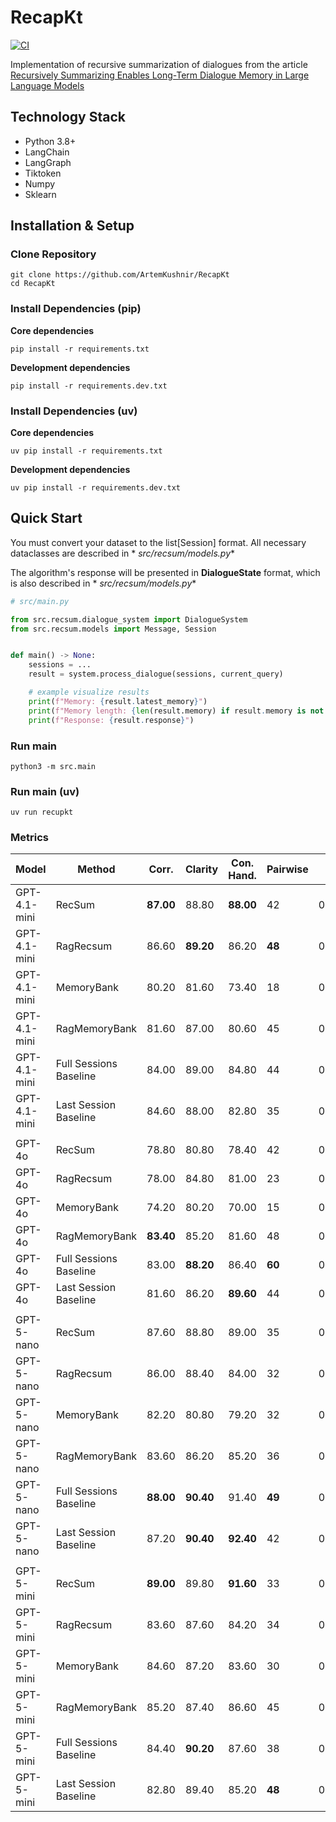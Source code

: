 # RecapKt

[![CI](https://github.com/ArtemKushnir/RecapKt/actions/workflows/ci.yaml/badge.svg)](https://github.com/ArtemKushnir/RecapKt/actions/workflows/ci.yaml)

Implementation of recursive summarization of dialogues from the
article [Recursively Summarizing Enables Long-Term Dialogue
Memory in Large Language Models](https://arxiv.org/pdf/2308.15022)

## Technology Stack

- Python 3.8+
- LangChain
- LangGraph
- Tiktoken
- Numpy
- Sklearn

## Installation & Setup

### Clone Repository

<pre><code>git clone https://github.com/ArtemKushnir/RecapKt
cd RecapKt</code></pre>

### Install Dependencies (pip)

**Core dependencies**
<pre><code>pip install -r requirements.txt</code></pre>

**Development dependencies**
<pre><code>pip install -r requirements.dev.txt</code></pre>

### Install Dependencies (uv)

**Core dependencies**
<pre><code>uv pip install -r requirements.txt</code></pre>

**Development dependencies**
<pre><code>uv pip install -r requirements.dev.txt</code></pre>

## Quick Start

You must convert your dataset to the list[Session] format. All necessary dataclasses are described in *
*src/recsum/models.py**

The algorithm's response will be presented in **DialogueState** format, which is also described in *
*src/recsum/models.py**

```python
# src/main.py

from src.recsum.dialogue_system import DialogueSystem
from src.recsum.models import Message, Session


def main() -> None:
    sessions = ...
    result = system.process_dialogue(sessions, current_query)

    # example visualize results
    print(f"Memory: {result.latest_memory}")
    print(f"Memory length: {len(result.memory) if result.memory is not None else -1}")
    print(f"Response: {result.response}")
```

### Run main

<pre><code>python3 -m src.main</code></pre>

### Run main (uv)

<pre><code>uv run recupkt</code></pre>

### Metrics

| Model        | Method                 | Corr.     | Clarity   | Con. Hand. | Pairwise | Cost     |  
|--------------|------------------------|-----------|-----------|------------|----------|----------|
| GPT-4.1-mini | RecSum                 | **87.00** | 88.80     | **88.00**  | 42       | 0.03590$ | 
| GPT-4.1-mini | RagRecsum              | 86.60     | **89.20** | 86.20      | **48**   | 0.04013$ |
| GPT-4.1-mini | MemoryBank             | 80.20     | 81.60     | 73.40      | 18       | 0.02240$ |
| GPT-4.1-mini | RagMemoryBank          | 81.60     | 87.00     | 80.60      | 45       | 0.02805$ |
| GPT-4.1-mini | Full Sessions Baseline | 84.00     | 89.00     | 84.80      | 44       | 0.02699$ |
| GPT-4.1-mini | Last Session Baseline  | 84.60     | 88.00     | 82.80      | 35       | 0.01688$ |
|              |                        |           |           |            |          |          |
| GPT-4o       | RecSum                 | 78.80     | 80.80     | 78.40      | 42       | 0.23617$ | 
| GPT-4o       | RagRecsum              | 78.00     | 84.80     | 81.00      | 23       | 0.21423$ |
| GPT-4o       | MemoryBank             | 74.20     | 80.20     | 70.00      | 15       | 0.16974$ |
| GPT-4o       | RagMemoryBank          | **83.40** | 85.20     | 81.60      | 48       | 0.19809$ |
| GPT-4o       | Full Sessions Baseline | 83.00     | **88.20** | 86.40      | **60**   | 0.31348$ |
| GPT-4o       | Last Session Baseline  | 81.60     | 86.20     | **89.60**  | 44       | 0.10539$ |
|              |                        |           |           |            |          |          |
| GPT-5-nano   | RecSum                 | 87.60     | 88.80     | 89.00      | 35       | 0.02248$ | 
| GPT-5-nano   | RagRecsum              | 86.00     | 88.40     | 84.00      | 32       | 0.02207$ |
| GPT-5-nano   | MemoryBank             | 82.20     | 80.80     | 79.20      | 32       | 0.03594$ |
| GPT-5-nano   | RagMemoryBank          | 83.60     | 86.20     | 85.20      | 36       | 0.03288$ |
| GPT-5-nano   | Full Sessions Baseline | **88.00** | **90.40** | 91.40      | **49**   | 0.01153$ |
| GPT-5-nano   | Last Session Baseline  | 87.20     | **90.40** | **92.40**  | 42       | 0.00744$ |
|              |                        |           |           |            |          |          |
| GPT-5-mini   | RecSum                 | **89.00** | 89.80     | **91.60**  | 33       | 0.07664$ | 
| GPT-5-mini   | RagRecsum              | 83.60     | 87.60     | 84.20      | 34       | 0.07956$ |
| GPT-5-mini   | MemoryBank             | 84.60     | 87.20     | 83.60      | 30       | 0.09813$ |
| GPT-5-mini   | RagMemoryBank          | 85.20     | 87.40     | 86.60      | 45       | 0.10246$ |
| GPT-5-mini   | Full Sessions Baseline | 84.40     | **90.20** | 87.60      | 38       | 0.04678$ |
| GPT-5-mini   | Last Session Baseline  | 82.80     | 89.40     | 85.20      | **48**   | 0.02439$ |

